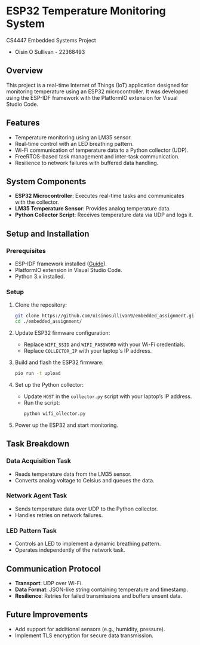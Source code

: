 # ESP32 Temperature Monitoring System
CS4447 Embedded Systems Project
- Oisin O Sullivan - 22368493

## Overview
This project is a real-time Internet of Things (IoT) application designed for monitoring temperature using an ESP32 microcontroller. It was developed using the ESP-IDF framework with the PlatformIO extension for Visual Studio Code.

## Features
- Temperature monitoring using an LM35 sensor.
- Real-time control with an LED breathing pattern.
- Wi-Fi communication of temperature data to a Python collector (UDP).
- FreeRTOS-based task management and inter-task communication.
- Resilience to network failures with buffered data handling.

## System Components
- **ESP32 Microcontroller**: Executes real-time tasks and communicates with the collector.
- **LM35 Temperature Sensor**: Provides analog temperature data.
- **Python Collector Script**: Receives temperature data via UDP and logs it.

## Setup and Installation

### Prerequisites
- ESP-IDF framework installed ([Guide](https://docs.espressif.com/projects/esp-idf/en/latest/esp-idf/)).
- PlatformIO extension in Visual Studio Code.
- Python 3.x installed.

### Setup

1. Clone the repository:
    ```bash
    git clone https://github.com/oisinosullivan9/embedded_assignment.git
    cd ./embedded_assignment/
    ```

2. Update ESP32 firmware configuration:
    - Replace `WIFI_SSID` and `WIFI_PASSWORD` with your Wi-Fi credentials.
    - Replace `COLLECTOR_IP` with your laptop's IP address.

3. Build and flash the ESP32 firmware:
    ```bash
    pio run -t upload
    ```

4. Set up the Python collector:
    - Update `HOST` in the `collector.py` script with your laptop’s IP address.
    - Run the script:
      ```bash
      python wifi_ollector.py
      ```

5. Power up the ESP32 and start monitoring.

## Task Breakdown

### Data Acquisition Task
- Reads temperature data from the LM35 sensor.
- Converts analog voltage to Celsius and queues the data.

### Network Agent Task
- Sends temperature data over UDP to the Python collector.
- Handles retries on network failures.

### LED Pattern Task
- Controls an LED to implement a dynamic breathing pattern.
- Operates independently of the network task.

## Communication Protocol
- **Transport**: UDP over Wi-Fi.
- **Data Format**: JSON-like string containing temperature and timestamp.
- **Resilience**: Retries for failed transmissions and buffers unsent data.

## Future Improvements
- Add support for additional sensors (e.g., humidity, pressure).
- Implement TLS encryption for secure data transmission.
